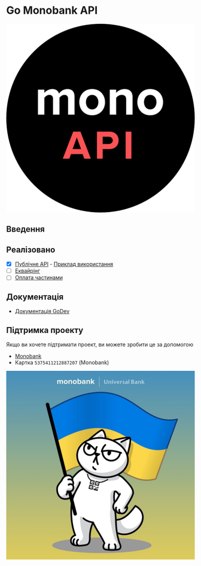 # Go Monobank API

![](static/logo.png)

## Введення

## Реалізовано

- [X] [Публічне API](https://api.monobank.ua/docs) - [Приклад використання](example/public/main.go)
- [ ] [Еквайрінг](https://api.monobank.ua/docs/acquiring.html)
- [ ] [Оплата частинами](https://u2-demo-ext.monobank.ua/docs/index.html)

## Документація
- [Документація GoDev](https://pkg.go.dev/github.com/monobank-api/go-mono-acquiring)

## Підтримка проекту

Якщо ви хочете підтримати проект, ви можете зробити це за допомогою 

- [Monobank](https://send.monobank.ua/jar/4yAFaAPmgo)
- Картка `5375411212887207` (Monobank)

![](static/cat_uk.jpg)